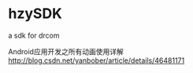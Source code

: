# hzySDK
a sdk for drcom

Android应用开发之所有动画使用详解
http://blog.csdn.net/yanbober/article/details/46481171
